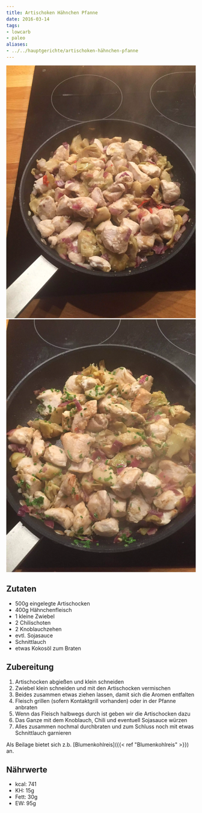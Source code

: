 ```yaml
---
title: Artischoken Hähnchen Pfanne
date: 2016-03-14
tags:
- lowcarb
- paleo
aliases:
- ../../hauptgerichte/artischoken-hähnchen-pfanne
---
```


![](/img/artischoken-haehnchen-pfanne-1.webp)
![](/img/artischoken-haehnchen-pfanne-2.webp)

## Zutaten
- 500g  eingelegte Artischocken
- 400g  Hähnchenfleisch
- 1     kleine Zwiebel
- 2     Chilischoten
- 2     Knoblauchzehen
- evtl. Sojasauce
- Schnittlauch
- etwas Kokosöl zum Braten

## Zubereitung
1. Artischocken abgießen und klein schneiden
1. Zwiebel klein schneiden und mit den Artischocken vermischen
1. Beides zusammen etwas ziehen lassen, damit sich die Aromen entfalten
1. Fleisch grillen (sofern Kontaktgrill vorhanden) oder in der Pfanne anbraten
1. Wenn das Fleisch halbwegs durch ist geben wir die Artischocken dazu
1. Das Ganze mit dem Knoblauch, Chili und eventuell Sojasauce würzen
1. Alles zusammen nochmal durchbraten und zum Schluss noch mit etwas Schnittlauch garnieren

Als Beilage bietet sich z.b. [Blumenkohlreis]({{< ref "Blumenkohlreis" >}}) an.

## Nährwerte
- kcal:     741
- KH:        15g
- Fett:      30g
- EW:        95g

